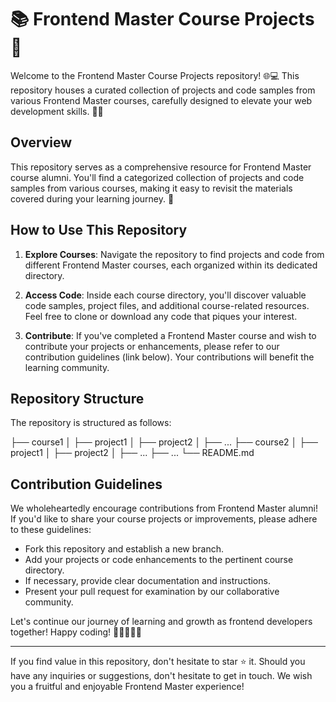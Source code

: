 # 📚 Frontend Master Course Projects 🚀

Welcome to the Frontend Master Course Projects repository! 🌐💻 This repository houses a curated collection of projects and code samples from various Frontend Master courses, carefully designed to elevate your web development skills. 📖✨

## Overview

This repository serves as a comprehensive resource for Frontend Master course alumni. You'll find a categorized collection of projects and code samples from various courses, making it easy to revisit the materials covered during your learning journey. 🌟

## How to Use This Repository

1. **Explore Courses**: Navigate the repository to find projects and code from different Frontend Master courses, each organized within its dedicated directory.

2. **Access Code**: Inside each course directory, you'll discover valuable code samples, project files, and additional course-related resources. Feel free to clone or download any code that piques your interest.

3. **Contribute**: If you've completed a Frontend Master course and wish to contribute your projects or enhancements, please refer to our contribution guidelines (link below). Your contributions will benefit the learning community.

## Repository Structure

The repository is structured as follows:

├── course1
│ ├── project1
│ ├── project2
│ ├── ...
├── course2
│ ├── project1
│ ├── project2
│ ├── ...
├── ...
└── README.md



## Contribution Guidelines

We wholeheartedly encourage contributions from Frontend Master alumni! If you'd like to share your course projects or improvements, please adhere to these guidelines:

- Fork this repository and establish a new branch.
- Add your projects or code enhancements to the pertinent course directory.
- If necessary, provide clear documentation and instructions.
- Present your pull request for examination by our collaborative community.

Let's continue our journey of learning and growth as frontend developers together! Happy coding! 🚀👩‍💻👨‍💻

---

If you find value in this repository, don't hesitate to star ⭐️ it. Should you have any inquiries or suggestions, don't hesitate to get in touch. We wish you a fruitful and enjoyable Frontend Master experience!
